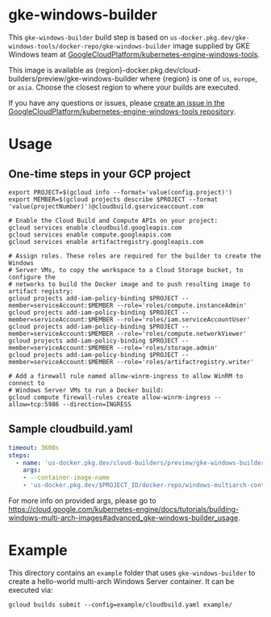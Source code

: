 # gke-windows-builder

This `gke-windows-builder` build step is based on `us-docker.pkg.dev/gke-windows-tools/docker-repo/gke-windows-builder` image supplied by GKE Windows team at [GoogleCloudPlatform/kubernetes-engine-windows-tools](https://github.com/GoogleCloudPlatform/kubernetes-engine-windows-tools).

This image is available as {region}-docker.pkg.dev/cloud-builders/preview/gke-windows-builder where {region} is one of `us`, `europe`, or `asia`. Choose the closest region to where your builds are executed.

If you have any questions or issues, please [create an issue in the GoogleCloudPlatform/kubernetes-engine-windows-tools repository](https://github.com/GoogleCloudPlatform/kubernetes-engine-windows-tools/issues).

# Usage
## One-time steps in your GCP project
```
export PROJECT=$(gcloud info --format='value(config.project)')
export MEMBER=$(gcloud projects describe $PROJECT --format 'value(projectNumber)')@cloudbuild.gserviceaccount.com

# Enable the Cloud Build and Compute APIs on your project:
gcloud services enable cloudbuild.googleapis.com
gcloud services enable compute.googleapis.com
gcloud services enable artifactregistry.googleapis.com

# Assign roles. These roles are required for the builder to create the Windows
# Server VMs, to copy the workspace to a Cloud Storage bucket, to configure the
# networks to build the Docker image and to push resulting image to artifact registry:
gcloud projects add-iam-policy-binding $PROJECT --member=serviceAccount:$MEMBER --role='roles/compute.instanceAdmin'
gcloud projects add-iam-policy-binding $PROJECT --member=serviceAccount:$MEMBER --role='roles/iam.serviceAccountUser'
gcloud projects add-iam-policy-binding $PROJECT --member=serviceAccount:$MEMBER --role='roles/compute.networkViewer'
gcloud projects add-iam-policy-binding $PROJECT --member=serviceAccount:$MEMBER --role='roles/storage.admin'
gcloud projects add-iam-policy-binding $PROJECT --member=serviceAccount:$MEMBER --role='roles/artifactregistry.writer'

# Add a firewall rule named allow-winrm-ingress to allow WinRM to connect to
# Windows Server VMs to run a Docker build:
gcloud compute firewall-rules create allow-winrm-ingress --allow=tcp:5986 --direction=INGRESS
```

## Sample cloudbuild.yaml
```yaml
timeout: 3600s
steps:
  - name: 'us-docker.pkg.dev/cloud-builders/preview/gke-windows-builder'
    args:
    - --container-image-name
    - 'us-docker.pkg.dev/$PROJECT_ID/docker-repo/windows-multiarch-container-demo:cloudbuild'
```
For more info on provided args, please go to https://cloud.google.com/kubernetes-engine/docs/tutorials/building-windows-multi-arch-images#advanced_gke-windows-builder_usage.

# Example
This directory contains an `example` folder that uses `gke-windows-builder` to create a hello-world multi-arch Windows Server container. It can be executed via:
```
gcloud builds submit --config=example/cloudbuild.yaml example/
```
